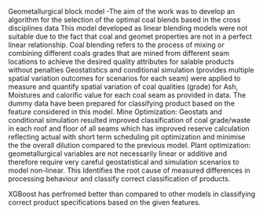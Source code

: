 Geometallurgical block model -The aim of the work was to develop an algorithm for the selection of the optimal coal blends based in the cross disciplines data
This model developed as linear blending models were not suitable due to the fact that coal and geomet properties are not in a perfect linear relationship.  Coal blending refers to the process of mixing or combining different coals grades that are mined from different seam locations to achieve the desired quality attributes for salable products without penalties
Geostatistics and conditional simulation (provides multiple spatial variation outcomes for scenarios for each seam) were applied to measure and quantify spatial variation of coal qualities (grade) for Ash, Moistures and calorific value for each coal seam as provided in data.  The dummy data have been prepared for classifying product based on the feature considered in this model.
Mine Optimization: Geostats and conditional simulation resulted improved classification of coal grade/waste in each roof and floor of all seams which has improved reserve calculation reflecting actual with short term scheduling pit optimization and minimise the the overall dilution compared to the previous model.
Plant optimization: geometallurgical variables are not necessarily linear or additive and therefore require very careful geostatistical and simulation scenarios to model non-linear. This Identifies the root cause of measured differences in processing behaviour and classify correct classification of products.   

						
 XGBoost has perfromed better than compared to other models in classifying correct product specifications based on the given features. 

